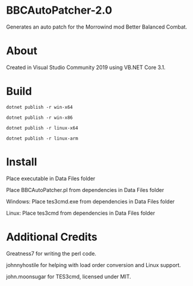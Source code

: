 # BBCAutoPatcher-2.0
Generates an auto patch for the Morrowind mod Better Balanced Combat.

# About
Created in Visual Studio Community 2019 using VB.NET Core 3.1.

# Build
`dotnet publish -r win-x64`

`dotnet publish -r win-x86`

`dotnet publish -r linux-x64`

`dotnet publish -r linux-arm`

# Install
Place executable in Data Files folder

Place BBCAutoPatcher.pl from dependencies in Data Files folder

Windows: Place tes3cmd.exe from dependencies in Data Files folder

Linux: Place tes3cmd from dependencies in Data Files folder

# Additional Credits
Greatness7 for writing the perl code.

johnnyhostile for helping with load order conversion and Linux support.

john.moonsugar for TES3cmd, licensed under MIT.
